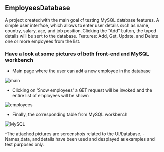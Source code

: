 ## EmployeesDatabase

A project created with the main goal of testing MySQL database features.
A simple user interface, which allows to enter user details such as name, country, salary, age, and job position.
Clicking the “Add” button, the typed details will be sent to the database.
Features: Add, Get, Update, and Delete one or more employees from the list.


### Have a look at some pictures of both front-end and MySQL workbench

- Main page where the user can add a new employee in the database

![main](https://user-images.githubusercontent.com/91989821/150240190-263c96c9-a0eb-4696-8127-16d8f8de82df.png)

- Clicking on 'Show employees' a GET request will be invoked and the entire list of employees will be shown

![employees](https://user-images.githubusercontent.com/91989821/150240298-4c0d8f79-6212-4a20-9a6d-892e99c1bf30.png)

- Finally, the corresponding table from MySQL workbench

![MySQL](https://user-images.githubusercontent.com/91989821/150240357-3b67f092-020b-4dd9-95ec-120c82af3b03.png)


-The attached pictures are screenshots related to the UI/Database.
-Names,data, and details have been used and desplayed as examples and test purposes only.
